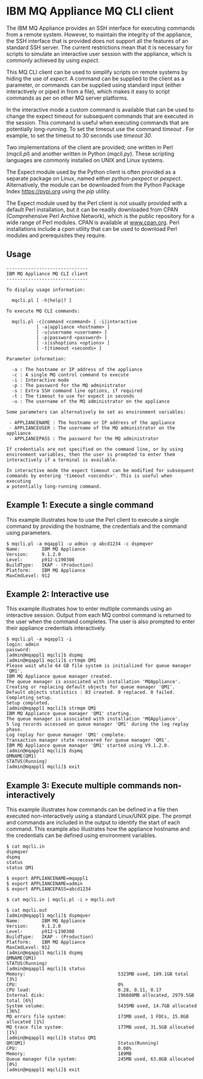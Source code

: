 # IBM MQ Appliance MQ CLI client
The IBM MQ Appliance provides an SSH interface for executing commands from a remote system. However, to maintain the integrity of the appliance, the SSH interface that is provided does not support all the features of an standard SSH server. The current restrictions mean that it is necessary for scripts to simulate an interactive user session with the appliance, which is commonly achieved by using *expect*.

This MQ CLI client can be used to simplify scripts on remote systems by hiding the use of *expect*. A command can be supplied to the client as a parameter, or commands can be supplied using standard input (either interactively or piped in from a file), which makes it easy to script commands as per on other MQ server platforms.

In the interactive mode a custom command is available that can be used to change the expect timeout for subsequent commands that are executed in the session. This command is useful when executing commands that are potentially long-running. To set the timeout use the command *timeout <seconds>*. For example, to set the timeout to 30 seconds use *timeout 30*.

Two implementations of the client are provided; one written in Perl (*mqcli.pl*) and another written in Python (*mqcli.py*). These scripting languages are commonly installed on UNIX and Linux systems.

The Expect module used by the Python client is often provided as a separate package on Linux, named either *python-pexpect* or *pexpect*. Alternatively, the module can be downloaded from the Python Package Index https://pypi.org using the *pip* utility.

The Expect module used by the Perl client is not usually provided with a default Perl installation, but it can be readily downloaded from CPAN (Comprehensive Perl Archive Network), which is the public repository for a wide range of Perl modules. CPAN is available at www.cpan.org. Perl installations include a *cpan* utility that can be used to download Perl modules and prerequisites they require.

## Usage

```
------------------------------
IBM MQ Appliance MQ CLI client
------------------------------

To display usage information:

  mqcli.pl [ -h|help|? ]

To execute MQ CLI commands:

  mqcli.pl -c|command <command> | -i|interactive
           [ -a|appliance <hostname> ]
           [ -u|username <username> ]
           [ -p|password <password> ]
           [ -s|sshoptions <options> ]
           [ -t|timeout <seconds> ]

Parameter information:

  -a : The hostname or IP address of the appliance
  -c : A single MQ control command to execute
  -i : Interactive mode
  -p : The password for the MQ administrator
  -s : Extra SSH command line options, if required
  -t : The timeout to use for expect in seconds
  -u : The username of the MQ administrator on the appliance

Some parameters can alternatively be set as environment variables: 

 - APPLIANCENAME : The hostname or IP address of the appliance
 - APPLIANCEUSER : The username of the MQ administrator on the appliance
 - APPLIANCEPASS : The password for the MQ administrator

If credentials are not specified on the command line, or by using
environment variables, then the user is prompted to enter them
interactively if a terminal is available.

In interactive mode the expect timeout can be modified for subsequent
commands by entering 'timeout <seconds>'. This is useful when executing
a potentially long-running command.
```

## Example 1: Execute a single command

This example illustrates how to use the Perl client to execute a single command by providing the hostname, the credentials and the command using parameters.

```
$ mqcli.pl -a mqappl1 -u admin -p abcd1234 -c dspmqver
Name:        IBM MQ Appliance
Version:     9.1.2.0
Level:       p912-L190308
BuildType:   IKAP - (Production)
Platform:    IBM MQ Appliance
MaxCmdLevel: 912
```

## Example 2: Interactive use

This example illustrates how to enter multiple commands using an interactive session. Output from each MQ control command is returned to the user when the command completes. The user is also prompted to enter their appliance credentials interactively.

```
$ mqcli.pl -a mqappl1 -i
login: admin
password: 
[admin@mqappl1 mqcli]$ dspmq
[admin@mqappl1 mqcli]$ crtmqm QM1 
Please wait while 64 GB file system is initialized for queue manager 'QM1'.
IBM MQ Appliance queue manager created.
The queue manager is associated with installation 'MQAppliance'.
Creating or replacing default objects for queue manager 'QM1'.
Default objects statistics : 83 created. 0 replaced. 0 failed.
Completing setup.
Setup completed.
[admin@mqappl1 mqcli]$ strmqm QM1
IBM MQ Appliance queue manager 'QM1' starting.
The queue manager is associated with installation 'MQAppliance'.
5 log records accessed on queue manager 'QM1' during the log replay phase.
Log replay for queue manager 'QM1' complete.
Transaction manager state recovered for queue manager 'QM1'.
IBM MQ Appliance queue manager 'QM1' started using V9.1.2.0.
[admin@mqappl1 mqcli]$ dspmq
QMNAME(QM1)                                               STATUS(Running)
[admin@mqappl1 mqcli]$ exit 
```

## Example 3: Execute multiple commands non-interactively

This example illustrates how commands can be defined in a file then executed non-interactively using a standard Linux/UNIX pipe. The prompt and commands are included in the output to identify the start of each command. This example also illustrates how the appliance hostname and the credentials can be defined using environment variables.

```
$ cat mqcli.in 
dspmqver
dspmq
status
status QM1

$ export APPLIANCENAME=mqappl1
$ export APPLIANCENAME=admin
$ export APPLIANCEPASS=abcd1234

$ cat mqcli.in | mqcli.pl -i > mqcli.out

$ cat mqcli.out
[admin@mqappl1 mqcli]$ dspmqver
Name:        IBM MQ Appliance
Version:     9.1.2.0
Level:       p912-L190308
BuildType:   IKAP - (Production)
Platform:    IBM MQ Appliance
MaxCmdLevel: 912
[admin@mqappl1 mqcli]$ dspmq
QMNAME(QM1)                                               STATUS(Running)
[admin@mqappl1 mqcli]$ status
Memory:                                  5323MB used, 189.1GB total [3%]
CPU:                                     0%
CPU load:                                0.28, 0.11, 0.17
Internal disk:                           196608MB allocated, 2979.5GB total [6%]
System volume:                           5435MB used, 14.7GB allocated [36%]
MQ errors file system:                   173MB used, 1 FDCs, 15.8GB allocated [1%]
MQ trace file system:                    177MB used, 31.5GB allocated [1%]
[admin@mqappl1 mqcli]$ status QM1
QM(QM1)                                  Status(Running)
CPU:                                     0.00%
Memory:                                  189MB
Queue manager file system:               245MB used, 63.0GB allocated [0%]
[admin@mqappl1 mqcli]$ exit
```
